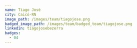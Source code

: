 ```yaml
---
name: Tiago José
city: Caicó-RN
image_path: /images/team/tiagojose.png
badged_image_path: /images/team/badged_team/tiagojose.png
linkedin: tiagojosebezerra
badges:
  - 04
---
```

